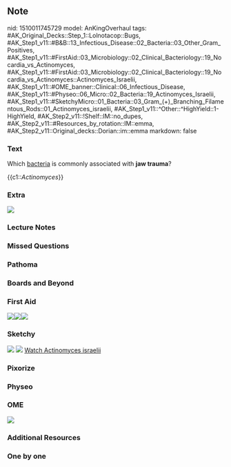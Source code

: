 ## Note
nid: 1510011745729
model: AnKingOverhaul
tags: #AK_Original_Decks::Step_1::Lolnotacop::Bugs, #AK_Step1_v11::#B&B::13_Infectious_Disease::02_Bacteria::03_Other_Gram_Positives, #AK_Step1_v11::#FirstAid::03_Microbiology::02_Clinical_Bacteriology::19_Nocardia_vs_Actinomyces, #AK_Step1_v11::#FirstAid::03_Microbiology::02_Clinical_Bacteriology::19_Nocardia_vs_Actinomyces::Actinomyces_Israelii, #AK_Step1_v11::#OME_banner::Clinical::06_Infectious_Disease, #AK_Step1_v11::#Physeo::06_Micro::02_Bacteria::19_Actinomyces_Israelii, #AK_Step1_v11::#SketchyMicro::01_Bacteria::03_Gram_(+)_Branching_Filamentous_Rods::01_Actinomyces_israelii, #AK_Step1_v11::^Other::^HighYield::1-HighYield, #AK_Step2_v11::!Shelf::IM::no_dupes, #AK_Step2_v11::#Resources_by_rotation::IM::emma, #AK_Step2_v11::Original_decks::Dorian::im::emma
markdown: false

### Text
Which <u>bacteria</u> is commonly associated with <b>jaw
trauma</b>?
<div>
  {{c1::<i>Actinomyces</i>}}
</div>

### Extra
<img src="paste-6227702579688.jpg">

### Lecture Notes


### Missed Questions


### Pathoma


### Boards and Beyond


### First Aid
<img src="paste-155177168404483.jpg"><img src=
"paste-0e4b7cb8947d8dd17dc6d0456000264cb2c95cb5.jpg"><img src=
"paste-148528559030275.jpg">

### Sketchy
<img src="paste-147639500800003.jpg"> <img src=
"paste-795cf9789208d9ebb5340d95a8a20eccdc90b8b1.png"> <a href=
"https://dashboard.sketchy.com/study/medical/courses/medical-microbiology/units/medical-microbiology-bacteria/videos/medical-microbiology-bacteria-gram-positive-branching-filamentous-rods-actinomyces-israelii?utm_source=anki&utm_medium=partnership&utm_campaign=february_update&utm_content=medical">
Watch Actinomyces israelii</a>

### Pixorize


### Physeo


### OME
<div class="ome-widget">
  <a href=
  "https://onlinemeded.org/spa/infectious-disease?ref=anki"><img src="_OME_AnkiFlashcards_Topic_3.png"></a>
</div>

### Additional Resources


### One by one

